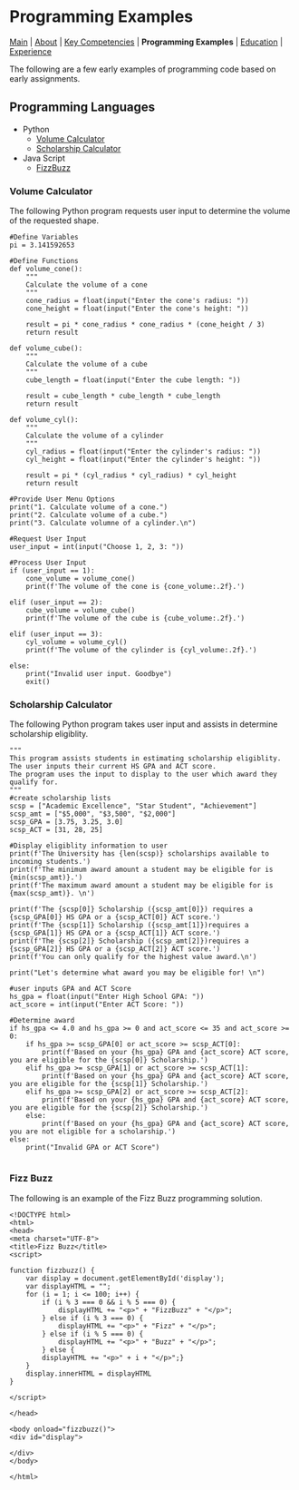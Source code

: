 # Programming Examples
[Main](README.md) | [About](about.md) | [Key Competencies](keycompetencies.md) | **Programming Examples** | [Education](education.md) | [Experience](experience.md)

The following are a few early examples of programming code based on early assignments.  

## Programming Languages

- Python
  - [Volume Calculator](#volume-calculator)
  - [Scholarship Calculator](#scholarship-calculator)
- Java Script
  - [FizzBuzz](#fizz-buzz)

### Volume Calculator

The following Python program requests user input to determine the volume of the requested shape. 

```
#Define Variables
pi = 3.141592653
    
#Define Functions
def volume_cone():
    """
    Calculate the volume of a cone
    """
    cone_radius = float(input("Enter the cone's radius: "))
    cone_height = float(input("Enter the cone's height: "))
    
    result = pi * cone_radius * cone_radius * (cone_height / 3)
    return result

def volume_cube():
    """
    Calculate the volume of a cube
    """
    cube_length = float(input("Enter the cube length: "))
    
    result = cube_length * cube_length * cube_length
    return result

def volume_cyl():
    """
    Calculate the volume of a cylinder
    """
    cyl_radius = float(input("Enter the cylinder's radius: "))
    cyl_height = float(input("Enter the cylinder's height: "))
    
    result = pi * (cyl_radius * cyl_radius) * cyl_height
    return result 

#Provide User Menu Options    
print("1. Calculate volume of a cone.")
print("2. Calculate volume of a cube.")
print("3. Calculate volumne of a cylinder.\n")

#Request User Input
user_input = int(input("Choose 1, 2, 3: "))

#Process User Input
if (user_input == 1):
    cone_volume = volume_cone()
    print(f'The volume of the cone is {cone_volume:.2f}.')

elif (user_input == 2):
    cube_volume = volume_cube()
    print(f'The volume of the cube is {cube_volume:.2f}.')

elif (user_input == 3):
    cyl_volume = volume_cyl()
    print(f'The volume of the cylinder is {cyl_volume:.2f}.')

else:
    print("Invalid user input. Goodbye")
    exit()

```

### Scholarship Calculator

The following Python program takes user input and assists in determine scholarship eligiblity. 

```
"""
This program assists students in estimating scholarship eligiblity.
The user inputs their current HS GPA and ACT score.
The program uses the input to display to the user which award they qualify for.
"""
#create scholarship lists
scsp = ["Academic Excellence", "Star Student", "Achievement"]
scsp_amt = ["$5,000", "$3,500", "$2,000"]
scsp_GPA = [3.75, 3.25, 3.0]
scsp_ACT = [31, 28, 25]

#Display eligiblity information to user
print(f'The University has {len(scsp)} scholarships available to incoming students.')
print(f'The minimum award amount a student may be eligible for is {min(scsp_amt)}.')
print(f'The maximum award amount a student may be eligible for is {max(scsp_amt)}. \n')

print(f'The {scsp[0]} Scholarship ({scsp_amt[0]}) requires a {scsp_GPA[0]} HS GPA or a {scsp_ACT[0]} ACT score.')
print(f'The {scsp[1]} Scholarship ({scsp_amt[1]})requires a {scsp_GPA[1]} HS GPA or a {scsp_ACT[1]} ACT score.')
print(f'The {scsp[2]} Scholarship ({scsp_amt[2]})requires a {scsp_GPA[2]} HS GPA or a {scsp_ACT[2]} ACT score.')
print(f'You can only qualify for the highest value award.\n')

print("Let's determine what award you may be eligible for! \n")

#user inputs GPA and ACT Score
hs_gpa = float(input("Enter High School GPA: "))
act_score = int(input("Enter ACT Score: "))
                
#Determine award
if hs_gpa <= 4.0 and hs_gpa >= 0 and act_score <= 35 and act_score >= 0:
    if hs_gpa >= scsp_GPA[0] or act_score >= scsp_ACT[0]:
        print(f'Based on your {hs_gpa} GPA and {act_score} ACT score, you are eligible for the {scsp[0]} Scholarship.')
    elif hs_gpa >= scsp_GPA[1] or act_score >= scsp_ACT[1]:
        print(f'Based on your {hs_gpa} GPA and {act_score} ACT score, you are eligible for the {scsp[1]} Scholarship.')
    elif hs_gpa >= scsp_GPA[2] or act_score >= scsp_ACT[2]:
        print(f'Based on your {hs_gpa} GPA and {act_score} ACT score, you are eligible for the {scsp[2]} Scholarship.')
    else:
        print(f'Based on your {hs_gpa} GPA and {act_score} ACT score, you are not eligible for a scholarship.')
else:
    print("Invalid GPA or ACT Score")


```

### Fizz Buzz

The following is an example of the Fizz Buzz programming solution. 

```
<!DOCTYPE html>
<html>
<head>
<meta charset="UTF-8">
<title>Fizz Buzz</title>
<script>

function fizzbuzz() {
	var display = document.getElementById('display');
	var displayHTML = "";
	for (i = 1; i <= 100; i++) {
		if (i % 3 === 0 && i % 5 === 0) {
			displayHTML += "<p>" + "FizzBuzz" + "</p>";
		} else if (i % 3 === 0) {
			displayHTML += "<p>" + "Fizz" + "</p>";
		} else if (i % 5 === 0) {
			displayHTML += "<p>" + "Buzz" + "</p>";
		} else {
		displayHTML += "<p>" + i + "</p>";}
	}
	display.innerHTML = displayHTML
}

</script>

</head>

<body onload="fizzbuzz()">
<div id="display">

</div>
</body>

</html>
```
